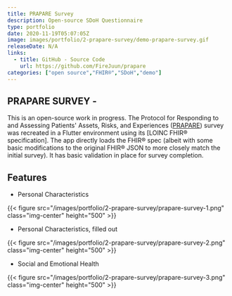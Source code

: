```yaml
---
title: PRAPARE Survey
description: Open-source SDoH Questionnaire
type: portfolio
date: 2020-11-19T05:07:05Z
image: images/portfolio/2-prapare-survey/demo-prapare-survey.gif
releaseDate: N/A
links: 
  - title: GitHub - Source Code
    url: https://github.com/FireJuun/prapare
categories: ["open source","FHIR®","SDoH","demo"]
---
```

## PRAPARE SURVEY -

This is an open-source work in progress. The Protocol for Responding to and Assessing Patients' Assets, Risks, and Experiences ([PRAPARE]) survey was recreated in a Flutter environment using its [LOINC FHIR® specification]. The app directly loads the FHIR® spec (albeit with some basic modifications to the original FHIR® JSON to more closely match the initial survey). It has basic validation in place for survey completion.

## Features

- Personal Characteristics

{{< figure src="/images/portfolio/2-prapare-survey/prapare-survey-1.png" class="img-center" height="500" >}}

- Personal Characteristics, filled out

{{< figure src="/images/portfolio/2-prapare-survey/prapare-survey-2.png" class="img-center" height="500" >}}

- Social and Emotional Health

{{< figure src="/images/portfolio/2-prapare-survey/prapare-survey-3.png" class="img-center" height="500" >}}

[PRAPARE]: https://www.nachc.org/research-and-data/prapare/
[LOINC FHIR specification]: https://loinc.org/93025-5/
[FHIR Package Demo]: https://pub.dev/packages/fhir
[FHIR-FLI Project]: https://www.fhirfli.dev/

